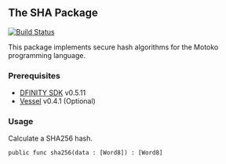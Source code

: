 ## The SHA Package

[![Build Status](https://github.com/enzoh/motoko-sha/workflows/build/badge.svg)](https://github.com/enzoh/motoko-sha/actions?query=workflow%3Abuild)

This package implements secure hash algorithms for the Motoko programming language.

### Prerequisites

- [DFINITY SDK](https://sdk.dfinity.org/docs/download.html) v0.5.11
- [Vessel](https://github.com/kritzcreek/vessel/releases/tag/v0.4.1) v0.4.1 (Optional)

### Usage

Calculate a SHA256 hash.
```motoko
public func sha256(data : [Word8]) : [Word8]
```
